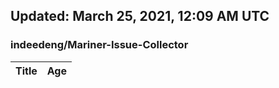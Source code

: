 ## Updated: March 25, 2021, 12:09 AM UTC


### indeedeng/Mariner-Issue-Collector
|**Title**|**Age**|
|:----|:----|